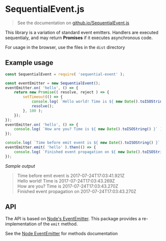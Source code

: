 # SequentialEvent.js

> See the documentation on [github.io/SequentialEvent.js](https://nihilivin.github.io/SequentialEvent.js/)

This library is a variation of standard event emitters. Handlers are executed sequentialy, and may return **Promises** if it executes asynchronous code.

For usage in the browser, use the files in the `dist` directory

## Example usage

```javascript
const SequentialEvent = require( 'sequential-event' );

const eventEmitter = new SequentialEvent();
eventEmitter.on( 'hello', () => {
	return new Promise(( resolve, reject ) => {
		setTimeout(() => {
			console.log( `Hello world! Time is ${ new Date().toISOString() }` );
			resolve();
		}, 100 );
	});
});
eventEmitter.on( 'hello', () => {
	console.log( `How are you? Time is ${ new Date().toISOString() }` );
});

console.log( `Time before emit event is ${ new Date().toISOString() }` );
eventEmitter.emit( 'hello' ).then(() => {
	console.log( `Finished event propagation on ${ new Date().toISOString() }` );
});
```

*Sample output*

> Time before emit event is 2017-07-24T17:03:41.921Z   
> Hello world! Time is 2017-07-24T17:03:43.269Z  
> How are you? Time is 2017-07-24T17:03:43.270Z  
> Finished event propagation on 2017-07-24T17:03:43.270Z  

## API

The API is based on [Node's EventEmitter](https://nodejs.org/api/events.html). This package provides a re-implementation of the `emit` method.

See the [Node EventEmitter](https://nodejs.org/api/events.html) for methods documentation
